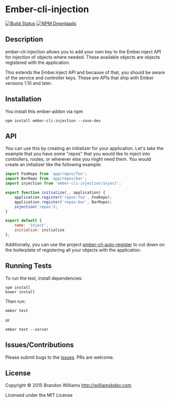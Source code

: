 # Ember-cli-injection

[![Build Status][]](https://travis-ci.org/williamsbdev/ember-cli-injection)
[![NPM Downlaads][]](https://www.npmjs.org/package/ember-cli-injection)

## Description

ember-cli-injection allows you to add your own key to the Ember.inject API for
injection of objects where needed. These available objects are objects
registered with the application.

This extends the Ember.inject API and because of that, you should be aware of
the service and controller keys. These are APIs that ship with Ember versions
1.10 and later.

## Installation

You install this ember-addon via npm

    npm install ember-cli-injection --save-dev

## API

You can use this by creating an initializer for your application. Let's take
the example that you have some "repos" that you would like to inject into
controllers, routes, or wherever else you might need them. You would create an
initializer like the following example:

```javascript
import FooRepo from 'app/repos/foo';
import BarRepo from 'app/repos/bar';
import injection from 'ember-cli-injection/inject';

export function initialize(_, application) {
    application.register('repos:foo', FooRepo);
    application.register('repos:bar', BarRepo);
    injection('repos');
}

export default {
    name: 'inject',
    initialize: initialize
};
```

Additionally, you can use the project
[ember-cli-auto-register](https://github.com/williamsbdev/ember-cli-auto-register)
to cut down on the boilerplate of registering all your objects with the
application.

## Running Tests

To run the test, install dependencies:

    npm install
    bower install

Then run:

    ember test

or

    ember test --server

## Issues/Contributions

Please submit bugs to the [issues](https://github.com/williamsbdev/ember-cli-injection/issues).
PRs are welcome.

## License

Copyright © 2015 Brandon Williams http://williamsbdev.com

Licensed under the MIT License

[Build Status]: https://travis-ci.org/williamsbdev/ember-cli-injection.svg?branch=master
[NPM Downlaads]: https://img.shields.io/npm/dm/ember-cli-injection.svg
